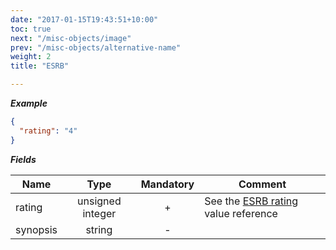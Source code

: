 ```yaml
---
date: "2017-01-15T19:43:51+10:00"
toc: true
next: "/misc-objects/image"
prev: "/misc-objects/alternative-name"
weight: 2
title: "ESRB"

---
```


***Example***

```json
{
  "rating": "4"
}
```

***Fields***

| Name     | Type             | Mandatory | Comment |
| -------- |:----------------:|:---------:| ------- |
| rating   | unsigned integer |     +     | See the [ESRB rating](../../enum-fields/esrb-rating) value reference |
| synopsis | string           |     -     ||
